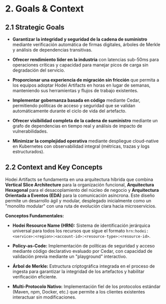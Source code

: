 # 2. Goals & Context

## 2.1 Strategic Goals

* **Garantizar la integridad y seguridad de la cadena de suministro** mediante verificación automática de firmas digitales, árboles de Merkle y análisis de dependencias transitivas.

* **Ofrecer rendimiento líder en la industria** con latencias sub-50ms para operaciones críticas y capacidad para manejar picos de carga sin degradación del servicio.

* **Proporcionar una experiencia de migración sin fricción** que permita a los equipos adoptar Hodei Artifacts en horas en lugar de semanas, manteniendo sus herramientas y flujos de trabajo existentes.

* **Implementar gobernanza basada en código** mediante Cedar, permitiendo políticas de acceso y seguridad que se validan automáticamente durante el ciclo de vida del artefacto.

* **Ofrecer visibilidad completa de la cadena de suministro** mediante un grafo de dependencias en tiempo real y análisis de impacto de vulnerabilidades.

* **Minimizar la complejidad operativa** mediante despliegue cloud-native en Kubernetes con observabilidad integral (métricas, trazas y logs estructurados).

## 2.2 Context and Key Concepts

Hodei Artifacts se fundamenta en una arquitectura híbrida que combina **Vertical Slice Architecture** para la organización funcional, **Arquitectura Hexagonal** para el desacoplamiento del núcleo de negocio y **Arquitectura Orientada a Eventos (EDA)** para la comunicación asíncrona. Este diseño permite un desarrollo ágil y modular, desplegado inicialmente como un "monolito modular" con una ruta de evolución clara hacia microservicios.

**Conceptos Fundamentales:**

* **Hodei Resource Name (HRN):** Sistema de identificación jerárquica universal para todos los recursos que sigue el formato `hrn:hodei:<service>:<region>:<account-id>:<resource-type>:<resource-id>`.

* **Policy-as-Code:** Implementación de políticas de seguridad y acceso mediante código declarativo evaluado por Cedar, con capacidad de validación previa mediante un "playground" interactivo.

* **Árbol de Merkle:** Estructura criptográfica integrada en el proceso de ingesta para garantizar la integridad de los artefactos y habilitar verificación eficiente.

* **Multi-Protocolo Nativo:** Implementación fiel de los protocolos estándar (Maven, npm, Docker, etc.) que permite a los clientes existentes interactuar sin modificaciones.
